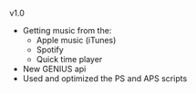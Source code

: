 v1.0
 - Getting music from the:
   - Apple music (iTunes)
   - Spotify
   - Quick time player
 - New GENIUS api
 - Used and optimized the PS and APS scripts 